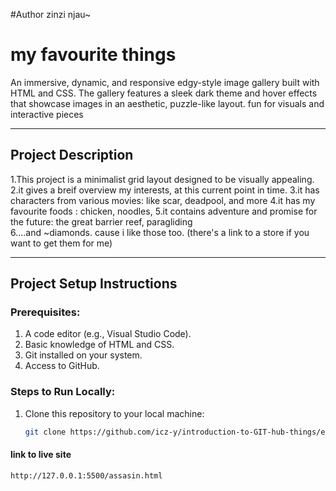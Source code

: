 #Author
zinzi njau~

# my favourite things 

An immersive, dynamic, and responsive edgy-style image gallery built with HTML and CSS. 
The gallery features a sleek dark theme and hover effects that showcase images in an aesthetic, puzzle-like layout. 
fun for visuals and interactive pieces

---

## Project Description

1.This project is a minimalist grid layout designed to be visually appealing. 
2.it gives a breif overview my interests, at this current point in time.
3.it has characters from various movies: like scar, deadpool, and more
4.it has my favourite foods : chicken, noodles,
5.it contains adventure and promise for the future: the great barrier reef, paragliding\
6....and ~diamonds. cause i like those too.  (there's a link to a store if you want to get them for me)

---

## Project Setup Instructions

### Prerequisites:
1. A code editor (e.g., Visual Studio Code).
2. Basic knowledge of HTML and CSS.
3. Git installed on your system.
4. Access to GitHub.

### Steps to Run Locally:
1. Clone this repository to your local machine:
   ```bash
   git clone https://github.com/icz-y/introduction-to-GIT-hub-things/edit/main/README.md
#### link to live site
   ```bash
http://127.0.0.1:5500/assasin.html
